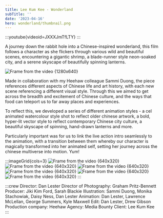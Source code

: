 ```yaml
---
title: Lee Kum Kee - Wonderland
subTitle: ''
date: '2023-04-16'
hero: wonderland/thumbnail.png
---
```


:::youtube{videoid=JXXXJmTfLTY}
:::



A journey down the rabbit hole into a Chinese-inspired wonderland, this film follows a character as she flickers through various wild and beautiful scenes, encountering a gigantic shrimp, a blade-runner style neon-soaked city, and a serene skyscape of beautifully spinning lanterns.

![Frame from the video {1280x640}](/static/images/wonderland/1.png '')

Made in collaboration with my Heehaw colleague Sammi Duong, the piece references different aspects of Chinese life and art history, with each new scene referencing a different visual style. Through this we aimed to get across the breadth and excitement of Chinese culture, and the ways that food can teleport us to far away places and experiences.

To reflect this, we developed a series of different animation styles - a cel animated watercolour style shot to reflect older chinese artwork, a bold, hyper-lit vector style to reflect contemporary Chinese city culture, a beautiful skyscape of spinning, hand-drawn lanterns and more.

Particularly important was for us to link the live action intro seamlessly to the animation, with a transition between them whereby our character is magically transformed into her animated self, setting her journey across the chinese multiverse into motion. Yum!


:::imageGrid{cols=3}
![Frame from the video {640x320}](/static/images/wonderland/frame_376.jpg '')
![Frame from the video {640x320}](/static/images/wonderland/stills-comp.png '')
![Frame from the video {640x320}](/static/images/wonderland/frame_423.jpg '')
![Frame from the video {640x320}](/static/images/wonderland/frame_432.jpg '')
![Frame from the video {640x320}](/static/images/wonderland/frame_761.jpg '')
![Frame from the video {640x320}](/static/images/wonderland/frame_645.jpg '')
:::





:::crew
Director: Dan Lester
Director of Photography: Graham Pritz-Bennett
Producer: Jiki Kim Ford, Sarah Blackie
Illustration: Sammi Duong, Monika Stachowiak, Daisy Ness, Dan Lester
Animation: Dan Lester, Lawrence McLellan, George Summers, Kyle Maxwell
Edit: Dan Lester, Drew Gibson
Production company: Heehaw
Agency: Media Bounty
Client: Lee Kum Kee
:::
